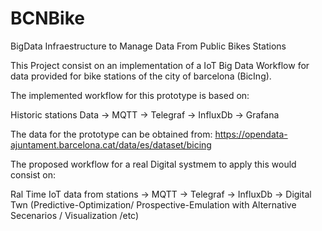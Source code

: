 # BCNBike
BigData Infraestructure to Manage Data From Public Bikes Stations

This Project consist on an implementation of a IoT Big Data Workflow for data provided for bike stations of the city of barcelona (BicIng). 

The implemented workflow for this prototype is based on:

Historic stations Data -> MQTT -> Telegraf -> InfluxDb -> Grafana
 
The data for the prototype can be obtained from: https://opendata-ajuntament.barcelona.cat/data/es/dataset/bicing

The proposed workflow for a real Digital systmem to apply this would consist on:

Ral Time IoT data from stations -> MQTT -> Telegraf -> InfluxDb -> Digital Twn (Predictive-Optimization/ Prospective-Emulation with Alternative Secenarios / Visualization /etc)

